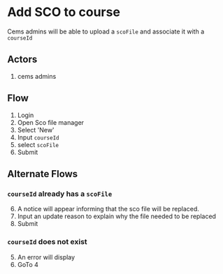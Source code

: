 # Add SCO to course
Cems admins will be able to upload a `scoFile` and associate it with a `courseId`

## Actors
1. cems admins

## Flow
1. Login
1. Open Sco file manager
1. Select 'New'
1. Input `courseId`
1. select `scoFile`
1. Submit

## Alternate Flows
### `courseId` already has a `scoFile`

6. A notice will appear informing that the sco file will be replaced.
1. Input an update reason to explain why the file needed to be replaced
1. Submit

### `courseId` does not exist
5. An error will display
1. GoTo 4
